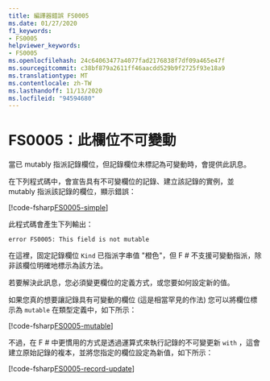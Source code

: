 ```yaml
---
title: 編譯器錯誤 FS0005
ms.date: 01/27/2020
f1_keywords:
- FS0005
helpviewer_keywords:
- FS0005
ms.openlocfilehash: 24c64063477a4077fad2176838f7df09a465e47f
ms.sourcegitcommit: c38bf879a2611ff46aacdd529b9f2725f93e18a9
ms.translationtype: MT
ms.contentlocale: zh-TW
ms.lasthandoff: 11/13/2020
ms.locfileid: "94594680"
---
```

# <a name="fs0005-this-field-is-not-mutable"></a>FS0005：此欄位不可變動

當已 mutably 指派記錄欄位，但記錄欄位未標記為可變動時，會提供此訊息。

在下列程式碼中，會宣告具有不可變欄位的記錄、建立該記錄的實例，並 mutably 指派該記錄的欄位，顯示錯誤：

[!code-fsharp[FS0005-simple](~/samples/snippets/fsharp/compiler-messages/fs0005.fsx#L2-L8)]

此程式碼會產生下列輸出：

```text
error FS0005: This field is not mutable
```

在這裡，固定記錄欄位 `Kind` 已指派字串值 "橙色"，但 F # 不支援可變動指派，除非該欄位明確地標示為該方法。

若要解決此訊息，您必須變更欄位的定義方式，或您要如何設定新的值。

如果您真的想要讓記錄具有可變動的欄位 (這是相當罕見的作法) 您可以將欄位標示為 `mutable` 在類型定義中，如下所示：

[!code-fsharp[FS0005-mutable](~/samples/snippets/fsharp/compiler-messages/fs0005.fsx#L11-L17)]

不過，在 F # 中更慣用的方式是透過運算式來執行記錄的不可變更新 `with` ，這會建立原始記錄的複本，並將您指定的欄位設定為新值，如下所示：

[!code-fsharp[FS0005-record-update](~/samples/snippets/fsharp/compiler-messages/fs0005.fsx#L20-L26)]
